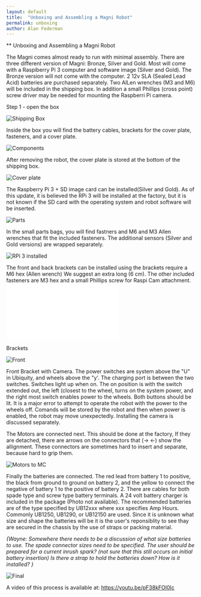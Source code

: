 ```yaml
---
layout: default
title:  "Unboxing and Assembling a Magni Robot"
permalink: unboxing
author: Alan Federman
---
```

** Unboxing and Assembling a Magni Robot

The Magni comes almost ready to run with minimal assembly. There are three different version of Magni: Bronze, Silver and Gold. Most will come with a Raspiberry Pi 3 computer and software image (Silver and Gold). The Bronze version will not come with the computer. 2 12v SLA (Sealed Lead Acid) batteries are purchased separately. Two AlLen wrenches (M3 and M6) will be included in the shipping box. In addition a small Phillips (cross point) screw driver may be needed for mounting the Raspberri Pi camera.


Step 1 - open the box


 ![Shipping Box](unb1.JPG)
 
 Inside the box you will find the battery cables, brackets for the cover plate, fasteners, and a cover plate.
 
 
 ![Components](unb2.JPG)
 
 After removing the robot, the cover plate is stored at the bottom of the shipping box.
 
 ![Cover plate](unb4.JPG)
 
 The Raspberry Pi 3 + SD image card can be installed(Silver and Gold). As of this update, it is believed the RPi 3 will be installed at the factory, but it is not known if the SD card with the operating system and robot software will be inserted.
 
 ![Parts](unbparts.JPG)
 
  In the small parts bags, you will find fastners and M6 and M3 Allen wrenches that fit the included fasteners. The additional sensors (Silver and Gold versions) are wrapped separately. 
  
 
 ![RPi 3 installed](unb7.JPG)
 
 The front and back brackets can be installed using the brackets require a M6 hex (Allen wrench) We suggest an extra long (6 cm). The other included fasteners are M3 hex and a small Phillips screw for Raspi Cam attachment. ![See the detailed section on camera and sensor installation.](../camera_sensor/installation.md)

 
Brackets

![Front](camfront.jpg)

Front Bracket with Camera.  The power switches are system above the "U" in Ubiquity, and wheels above the "y'. The charging port is between the two switches. Switches light up when on. The on position is with the switch extended out, the left (closest to the wheel, turns on the system power, and the right most switch enables power to the wheels. Both buttons should be lit. It is a major error to attempt to operate the robot with the power to the wheels off. Comands will be stored by the robot and then when power is enabled, the robot may move unexpectedly. Installing the camera is discussed separately.

The Motors are connected next. This should be done at the factory, If they are detached, there are arrows on the connectors that (-> <-) show the allignment. These connectors are sometimes hard to insert and separate, because hard to grip them. 


![Motors to MC](unb5.JPG)  

Finally the batteries are connected. The red lead from battery 1 to positive, the black from ground to ground on battery 2, and the yellow to connect the negative of battery 1 to the positive of battery 2. There are cables for both spade type and screw type battery terminals. A 24 volt battery charger is included in the package (Photo not available). The recommended batteries are of the type specified by UB12xxx  where xxx specifies Amp Hours.  Commonly UB1250, UB1290, or UB12150 are used.
Since it is unknown what size and shape the batteries will be it is the user's reponsiblity to see thay are secured in the chassis by the use of straps or packing material.

*{Wayne: Somewhere there needs to be a discussion of what size batteries to use.  The spade connector sizes need
to be specified.  The user should be prepared for a current inrush spark? (not sure that this still occurs on initial battery insertion)  Is there a strap to hold the batteries down?  How is it installed? }*

![Final](unb-bat.JPG)

A video of this process is available at:  https://youtu.be/pF38kFOl0Ic

